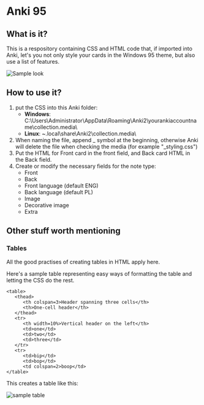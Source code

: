 # Anki 95

## What is it?
This is a respository containing CSS and HTML code that, if imported into Anki, let's you not only style your cards in the Windows 95 theme, but also use a list of features.

![Sample look](https://preview.redd.it/n4gtwm93bef51.png?width=1024&auto=webp&s=340352a6b592e2851cbfc7c804be7a234f3542e4)

## How to use it?
1. put the CSS into this Anki folder:
   - **Windows**:  C:\Users\Administrator\AppData\Roaming\Anki2\yourankiaccountname\collection.media\
   - **Linux**:  ~\.local\share\Anki2\collection.media\
2. When naming the file, append _ symbol at the beginning, otherwise Anki will delete the file when checking the media (for example "\_styling.css")
3. Put the HTML for Front card in the front field, and Back card HTML in the Back field.
4. Create or modify the necessary fields for the note type:
   - Front
   - Back
   - Front language (default ENG)
   - Back language (default PL)
   - Image
   - Decorative image
   - Extra

## Other stuff worth mentioning
### Tables
All the good practises of creating tables in HTML apply here.

Here's a sample table representing easy ways of formatting the table and letting the CSS do the rest.

```
<table>
   <thead>
      <th colspan=3>Header spanning three cells</th>
      <th>One-cell header</th>
   </thead>
   <tr>
      <th width=10%>Vertical header on the left</th>
      <td>one</td>
      <td>two</td>
      <td>three</td>
   </tr>
   <tr>
      <td>bip</td>
      <td>bop</td>
      <td colspan=2>boop</td>
</table>
```

This creates a table like this:

![sample table](https://i.imgur.com/55jwCbv.png)
